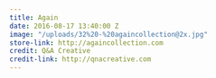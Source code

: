 ```yaml
---
title: Again
date: 2016-08-17 13:40:00 Z
image: "/uploads/32%20-%20againcollection@2x.jpg"
store-link: http://againcollection.com
credit: Q&A Creative
credit-link: http://qnacreative.com
---
```


